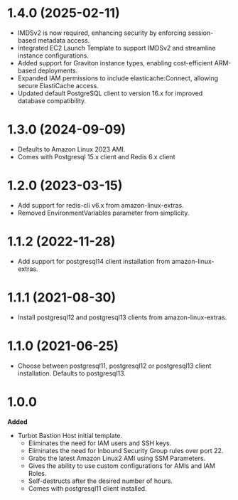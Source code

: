 # 1.4.0 (2025-02-11)

- IMDSv2 is now required, enhancing security by enforcing session-based metadata access.
- Integrated EC2 Launch Template to support IMDSv2 and streamline instance configurations.
- Added support for Graviton instance types, enabling cost-efficient ARM-based deployments.
- Expanded IAM permissions to include elasticache:Connect, allowing secure ElastiCache access.
- Updated default PostgreSQL client to version 16.x for improved database compatibility.

# 1.3.0 (2024-09-09)

- Defaults to Amazon Linux 2023 AMI.
- Comes with Postgresql 15.x client and Redis 6.x client

# 1.2.0 (2023-03-15)

- Add support for redis-cli v6.x from amazon-linux-extras.
- Removed EnvironmentVariables parameter from simplicity.

# 1.1.2 (2022-11-28)

- Add support for postgresql14 client installation from amazon-linux-extras.

# 1.1.1 (2021-08-30)

- Install postgresql12 and postgresql13 clients from amazon-linux-extras.

# 1.1.0 (2021-06-25)

- Choose between postgresql11, postgresql12 or postgresql13 client installation. Defaults to postgresql13.

# 1.0.0

**Added**

- Turbot Bastion Host initial template.
  - Eliminates the need for IAM users and SSH keys.
  - Eliminates the need for Inbound Security Group rules over port 22.
  - Grabs the latest Amazon Linux2 AMI using SSM Parameters.
  - Gives the ability to use custom configurations for AMIs and IAM Roles.
  - Self-destructs after the desired number of hours.
  - Comes with postgresql11 client installed.
